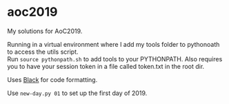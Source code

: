 # aoc2019

My solutions for AoC2019.

Running in a virtual environment where I add my tools folder to pythonoath to access the utils script.\
Run `source pythonpath.sh` to add tools to your PYTHONPATH. Also requires you to have your session token in a file called token.txt in the root dir.


Uses [Black](https://github.com/psf/black) for code formatting.

Use `new-day.py 01` to set up the first day of 2019.
